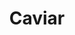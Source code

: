 ---
layout: item
title: Caviar
item-id: 11326
datatable: true
id: 11326
name: "Caviar"
members: true
lowalch: 20
highalch: 30
examine: "Caviar, or expensive fishy eggs."
monsters:
  - id: 7796
    name: "Lobstrosity"
    members: true
    combat_level: 68
    wiki_url: "https://oldschool.runescape.wiki/w/Lobstrosity"
    drops:
      - quantity: "2"
        rarity: 0.0423728813559322
        drop_requirements: null
---